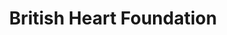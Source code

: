 ---
title: "British Heart Foundation"
url: /birmingham/british-heart-foundation-warwick-road/
shop: charity
---